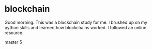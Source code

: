 # blockchain
  
Good morning.  This was a blockchain study for me.  I brushed up on my python skills and learned how blockchains worked.  I followed an online resource.  

master 5

